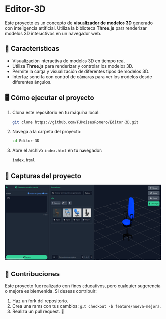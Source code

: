 # Editor-3D

Este proyecto es un concepto de **visualizador de modelos 3D** generado con inteligencia artificial. Utiliza la biblioteca **Three.js** para renderizar modelos 3D interactivos en un navegador web.

## 🚀 Características

- Visualización interactiva de modelos 3D en tiempo real.
- Utiliza **Three.js** para renderizar y controlar los modelos 3D.
- Permite la carga y visualización de diferentes tipos de modelos 3D.
- Interfaz sencilla con control de cámaras para ver los modelos desde diferentes ángulos.

## 🖥️ Cómo ejecutar el proyecto

1. Clona este repositorio en tu máquina local:
    ```bash
    git clone https://github.com/FJMoisesRomero/Editor-3D.git
    ```

2. Navega a la carpeta del proyecto:
    ```bash
    cd Editor-3D
    ```

3. Abre el archivo `index.html` en tu navegador:
    ```bash
    index.html
    ```



## 📸 Capturas del proyecto

![Captura 1](images/1.png)



## 🤝 Contribuciones

Este proyecto fue realizado con fines educativos, pero cualquier sugerencia o mejora es bienvenida. Si deseas contribuir:

1. Haz un fork del repositorio.
2. Crea una rama con tus cambios: `git checkout -b feature/nueva-mejora`.
3. Realiza un pull request. 🚀
